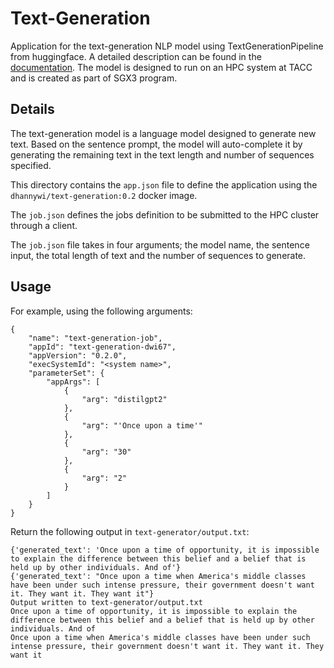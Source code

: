 # Text-Generation
Application for the text-generation NLP model using TextGenerationPipeline from huggingface. A detailed description can be found in the [documentation](https://huggingface.co/docs/transformers/main_classes/pipelines#transformers.TextGenerationPipeline). The model is designed to run on an HPC system at TACC and is created as part of SGX3 program.

## Details
The text-generation model is a language model designed to generate new text. Based on the sentence prompt, the model will auto-complete it by generating the remaining text in the text length and number of sequences specified.

This directory contains the `app.json` file to define the application using the `dhannywi/text-generation:0.2` docker image.

The `job.json` defines the jobs definition to be submitted to the HPC cluster through a client.

The `job.json` file takes in four arguments; the model name, the sentence input, the total length of text and the number of sequences to generate.


## Usage
For example, using the following arguments:
```
{
    "name": "text-generation-job",
    "appId": "text-generation-dwi67",
    "appVersion": "0.2.0",
    "execSystemId": "<system name>",
    "parameterSet": {
        "appArgs": [
            {
                "arg": "distilgpt2" 
            },
            {
                "arg": "'Once upon a time'"
            },
            {
                "arg": "30"
            },
            {
                "arg": "2"
            }
        ]
    }
}
```


Return the following output in `text-generator/output.txt`:
```
{'generated_text': 'Once upon a time of opportunity, it is impossible to explain the difference between this belief and a belief that is held up by other individuals. And of'}
{'generated_text': "Once upon a time when America's middle classes have been under such intense pressure, their government doesn't want it. They want it. They want it"}
Output written to text-generator/output.txt
Once upon a time of opportunity, it is impossible to explain the difference between this belief and a belief that is held up by other individuals. And of
Once upon a time when America's middle classes have been under such intense pressure, their government doesn't want it. They want it. They want it
```
